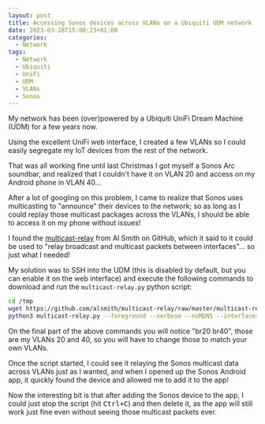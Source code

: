 ```yaml
---
layout: post
title: Accessing Sonos devices across VLANs on a Ubiquiti UDM network
date: 2023-03-28T15:00:23+01:00
categories:
  - Network
tags:
  - Network
  - Ubiquiti
  - UniFi
  - UDM
  - VLANs
  - Sonos
---
```


My network has been (over)powered by a Ubiquiti UniFi Dream Machine (UDM) for a few years now.

Using the excellent UniFi web interface, I created a few VLANs so I could easily segregate my IoT devices from the rest of the network.

That was all working fine until last Christmas I got myself a Sonos Arc soundbar, and realized that I couldn't have it on VLAN 20 and access on my Android phone in VLAN 40...

After a lot of googling on this problem, I came to realize that Sonos uses multicasting to "announce" their devices to the network; so as long as I could replay those multicast packages across the VLANs, I should be able to access it on my phone without issues!

I found the [multicast-relay](https://github.com/alsmith/multicast-relay) from Al Smith on GitHub, which it said to it could be used to "relay broadcast and multicast packets between interfaces"... so just what I needed!

My solution was to SSH into the UDM (this is disabled by default, but you can enable it on the web interface) and execute the following commands to download and run the `multicast-relay.py` python script:

```sh
cd /tmp
wget https://github.com/alsmith/multicast-relay/raw/master/multicast-relay.py
python3 multicast-relay.py --foreground --verbose --noMDNS --interfaces br20 br40
```

On the final part of the above commands you will notice "br20 br40", those are my VLANs 20 and 40, so you will have to change those to match your own VLANs.

Once the script started, I could see it relaying the Sonos multicast data across VLANs just as I wanted, and when I opened up the Sonos Android app, it quickly found the device and allowed me to add it to the app!

Now the interesting bit is that after adding the Sonos device to the app, I could just stop the script (hit <kbd>Ctrl+C</kbd>) and then delete it, as the app will still work just fine even without seeing those multicast packets ever.
